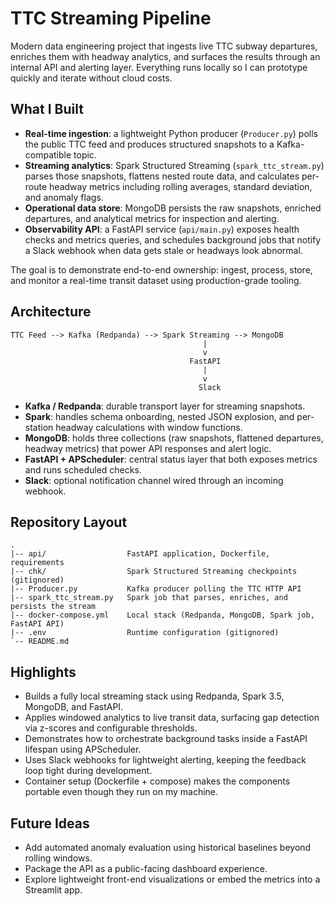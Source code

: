# TTC Streaming Pipeline

Modern data engineering project that ingests live TTC subway departures, enriches them with headway analytics, and surfaces the results through an internal API and alerting layer. Everything runs locally so I can prototype quickly and iterate without cloud costs.

## What I Built
- **Real-time ingestion**: a lightweight Python producer (`Producer.py`) polls the public TTC feed and produces structured snapshots to a Kafka-compatible topic.
- **Streaming analytics**: Spark Structured Streaming (`spark_ttc_stream.py`) parses those snapshots, flattens nested route data, and calculates per-route headway metrics including rolling averages, standard deviation, and anomaly flags.
- **Operational data store**: MongoDB persists the raw snapshots, enriched departures, and analytical metrics for inspection and alerting.
- **Observability API**: a FastAPI service (`api/main.py`) exposes health checks and metrics queries, and schedules background jobs that notify a Slack webhook when data gets stale or headways look abnormal.

The goal is to demonstrate end-to-end ownership: ingest, process, store, and monitor a real-time transit dataset using production-grade tooling.

## Architecture
```text
TTC Feed --> Kafka (Redpanda) --> Spark Streaming --> MongoDB
                                           |
                                           v
                                        FastAPI
                                           |
                                           v
                                          Slack
```

- **Kafka / Redpanda**: durable transport layer for streaming snapshots.
- **Spark**: handles schema onboarding, nested JSON explosion, and per-station headway calculations with window functions.
- **MongoDB**: holds three collections (raw snapshots, flattened departures, headway metrics) that power API responses and alert logic.
- **FastAPI + APScheduler**: central status layer that both exposes metrics and runs scheduled checks.
- **Slack**: optional notification channel wired through an incoming webhook.

## Repository Layout
```text
. 
|-- api/                  FastAPI application, Dockerfile, requirements
|-- chk/                  Spark Structured Streaming checkpoints (gitignored)
|-- Producer.py           Kafka producer polling the TTC HTTP API
|-- spark_ttc_stream.py   Spark job that parses, enriches, and persists the stream
|-- docker-compose.yml    Local stack (Redpanda, MongoDB, Spark job, FastAPI API)
|-- .env                  Runtime configuration (gitignored)
`-- README.md
```

## Highlights
- Builds a fully local streaming stack using Redpanda, Spark 3.5, MongoDB, and FastAPI.
- Applies windowed analytics to live transit data, surfacing gap detection via z-scores and configurable thresholds.
- Demonstrates how to orchestrate background tasks inside a FastAPI lifespan using APScheduler.
- Uses Slack webhooks for lightweight alerting, keeping the feedback loop tight during development.
- Container setup (Dockerfile + compose) makes the components portable even though they run on my machine.

## Future Ideas
- Add automated anomaly evaluation using historical baselines beyond rolling windows.
- Package the API as a public-facing dashboard experience.
- Explore lightweight front-end visualizations or embed the metrics into a Streamlit app.
